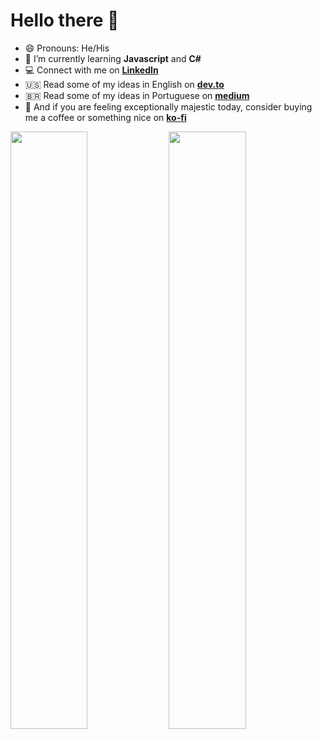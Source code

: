 <h1> Hello there 👋 </h1>

<!--
**BrunnoM7/brunnom7** is a ✨ _special_ ✨ repository because its `README.md` (this file) appears on your GitHub profile.
-->

- 😄 Pronouns: He/His
- 🌱 I’m currently learning **Javascript** and **C#**
- 💻 Connect with me on **[LinkedIn]**
- 🇺🇸 Read some of my ideas in English on **[dev.to]**
- 🇧🇷 Read some of my ideas in Portuguese on **[medium]**
- 🍺 And if you are feeling exceptionally majestic today, consider buying me a coffee or something nice on **[ko-fi]**

<p align="left">
<img width="49.5%" src="https://github-readme-stats.vercel.app/api?username=brunnom7&show_icons=true&theme=onedark&hide_border=true&count_private=true" />
<img width="49.5%" src="http://github-readme-streak-stats.herokuapp.com?user=brunnom7&theme=onedark&hide_border=true&date_format=M%20j%5B%2C%20Y%5D" />
</p>
  
<!-- <img height="250em" src="https://github-readme-stats.vercel.app/api/top-langs/?username=brunnom7&theme=onedark&hide_border=true&count_private=true&langs_count=5" /> -->

[linkedin]: https://www.linkedin.com/in/brunno-marchetti/ "Brunno Marchetti"
[dev.to]: https://dev.to/brunnom7
[medium]: https://medium.com/@brunno.marchetti7
[ko-fi]: https://ko-fi.com/brunnom7/
